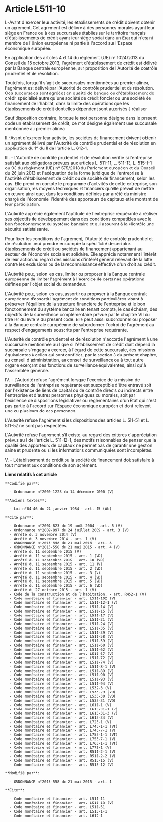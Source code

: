 # Article L511-10

I.-Avant d'exercer leur activité, les établissements de crédit doivent obtenir un agrément. Cet agrément est délivré à des
personnes morales ayant leur siège en France ou à des succursales établies sur le territoire français d'établissements de
crédit ayant leur siège social dans un Etat qui n'est ni membre de l'Union européenne ni partie à l'accord sur l'Espace
économique européen. 

En application des articles 4 et 14 du règlement (UE) n° 1024/2013 du Conseil du 15 octobre 2013, l'agrément d'établissement
de crédit est délivré par la Banque centrale européenne, sur proposition de l'Autorité de contrôle prudentiel et de
résolution. 

Toutefois, lorsqu'il s'agit de succursales mentionnées au premier alinéa, l'agrément est délivré par l'Autorité de contrôle
prudentiel et de résolution. Ces succursales sont agréées en qualité de banque ou d'établissement de crédit spécialisé autre
qu'une société de crédit foncier ou une société de financement de l'habitat, dans la limite des opérations que les
établissements de crédit dont elles dépendent sont autorisés à réaliser. 

Sauf disposition contraire, lorsque le mot personne désigne dans le présent code un établissement de crédit, ce mot désigne
également une succursale mentionnée au premier alinéa. 

II.-Avant d'exercer leur activité, les sociétés de financement doivent obtenir un agrément délivré par l'Autorité de contrôle
prudentiel et de résolution en application du 1° du II de l'article L. 612-1. 

III. - L'Autorité de contrôle prudentiel et de résolution vérifie si l'entreprise satisfait aux obligations prévues aux
articles L. 511-11, L. 511-13, L. 515-1-1 ou 93 du règlement (UE) n° 575/2013 du Parlement européen et du Conseil du 26 juin
2013 et l'adéquation de la forme juridique de l'entreprise à l'activité d'établissement de crédit ou de société de
financement, selon les cas. Elle prend en compte le programme d'activités de cette entreprise, son organisation, les moyens
techniques et financiers qu'elle prévoit de mettre en œuvre ainsi que, dans les conditions définies par arrêté du ministre
chargé de l'économie, l'identité des apporteurs de capitaux et le montant de leur participation. 

L'Autorité apprécie également l'aptitude de l'entreprise requérante à réaliser ses objectifs de développement dans des
conditions compatibles avec le bon fonctionnement du système bancaire et qui assurent à la clientèle une sécurité
satisfaisante. 

Pour fixer les conditions de l'agrément, l'Autorité de contrôle prudentiel et de résolution peut prendre en compte la
spécificité de certains établissements de crédit ou sociétés de financement appartenant au secteur de l'économie sociale et
solidaire. Elle apprécie notamment l'intérêt de leur action au regard des missions d'intérêt général relevant de la lutte
contre les exclusions ou de la reconnaissance effective d'un droit au crédit. 

L'Autorité peut, selon les cas, limiter ou proposer à la Banque centrale européenne de limiter l'agrément à l'exercice de
certaines opérations définies par l'objet social du demandeur. 

L'Autorité peut, selon les cas, assortir ou proposer à la Banque centrale européenne d'assortir l'agrément de conditions
particulières visant à préserver l'équilibre de la structure financière de l'entreprise et le bon fonctionnement du système
bancaire en tenant compte, le cas échéant, des objectifs de la surveillance complémentaire prévue par le chapitre VII du
titre Ier du livre V du présent code. Elle peut aussi subordonner ou proposer à la Banque centrale européenne de subordonner
l'octroi de l'agrément au respect d'engagements souscrits par l'entreprise requérante. 

L'Autorité de contrôle prudentiel et de résolution n'accorde l'agrément à une succursale mentionnée au I que si
l'établissement de crédit dont dépend la succursale s'engage à exercer, à l'égard de cette succursale, des missions
équivalentes à celles qui sont confiées, par la section 8 du présent chapitre, au conseil d'administration, au conseil de
surveillance ou à tout autre organe exerçant des fonctions de surveillance équivalentes, ainsi qu'à l'assemblée générale.

IV. - L'Autorité refuse l'agrément lorsque l'exercice de la mission de surveillance de l'entreprise requérante est
susceptible d'être entravé soit par l'existence de liens de capital ou de contrôle directs ou indirects entre l'entreprise et
d'autres personnes physiques ou morales, soit par l'existence de dispositions législatives ou réglementaires d'un Etat qui
n'est pas partie à l'accord sur l'Espace économique européen et dont relèvent une ou plusieurs de ces personnes. 

L'Autorité refuse l'agrément si les dispositions des articles L. 511-51 et L. 511-52 ne sont pas respectées. 

L'Autorité refuse l'agrément s'il existe, au regard des critères d'appréciation prévus au I de l'article L. 511-12-1, des
motifs raisonnables de penser que la qualité des apporteurs de capitaux ne permet pas de garantir une gestion saine et
prudente ou si les informations communiquées sont incomplètes. 

V. - L'établissement de crédit ou la société de financement doit satisfaire à tout moment aux conditions de son agrément.

**Liens relatifs à cet article**

	**Codifié par**:

	  - Ordonnance n°2000-1223 du 14 décembre 2000 (V)

	**Anciens textes**:

	  - Loi n°84-46 du 24 janvier 1984 - art. 15 (Ab)

	**Cité par**:

	  - Ordonnance n°2004-823 du 19 août 2004 - art. 5 (V)
	  - Ordonnance n°2009-897 du 24 juillet 2009 - art. 3 (V)
	  - Arrêté du 3 novembre 2014 (V)
	  - Arrêté du 3 novembre 2014 - art. 1 (V)
	  - ORDONNANCE n°2015-558 du 21 mai 2015 - art. 3
	  - ORDONNANCE n°2015-558 du 21 mai 2015 - art. 4 (V)
	  - Arrêté du 11 septembre 2015 (V)
	  - Arrêté du 11 septembre 2015 - art. 1 (VD)
	  - Arrêté du 11 septembre 2015 - art. 10 (VD)
	  - Arrêté du 11 septembre 2015 - art. 11 (V)
	  - Arrêté du 11 septembre 2015 - art. 2 (VD)
	  - Arrêté du 11 septembre 2015 - art. 3 (V)
	  - Arrêté du 11 septembre 2015 - art. 4 (VD)
	  - Arrêté du 11 septembre 2015 - art. 5 (VD)
	  - Arrêté du 11 septembre 2015 - art. 6 (VD)
	  - Arrêté du 27 octobre 2015 - art. 1 (V)
	  - Code de la construction et de l'habitation. - art. R452-1 (V)
	  - Code monétaire et financier - art. L511-102 (V)
	  - Code monétaire et financier - art. L511-12-1 (V)
	  - Code monétaire et financier - art. L511-14 (V)
	  - Code monétaire et financier - art. L511-15 (V)
	  - Code monétaire et financier - art. L511-17 (V)
	  - Code monétaire et financier - art. L511-21 (V)
	  - Code monétaire et financier - art. L511-24 (V)
	  - Code monétaire et financier - art. L511-35 (V)
	  - Code monétaire et financier - art. L511-39 (V)
	  - Code monétaire et financier - art. L511-58 (V)
	  - Code monétaire et financier - art. L511-59 (V)
	  - Code monétaire et financier - art. L511-60 (V)
	  - Code monétaire et financier - art. L511-62 (V)
	  - Code monétaire et financier - art. L511-67 (V)
	  - Code monétaire et financier - art. L511-72 (V)
	  - Code monétaire et financier - art. L511-74 (V)
	  - Code monétaire et financier - art. L511-8-1 (V)
	  - Code monétaire et financier - art. L511-89 (V)
	  - Code monétaire et financier - art. L511-90 (V)
	  - Code monétaire et financier - art. L511-93 (V)
	  - Code monétaire et financier - art. L511-94 (V)
	  - Code monétaire et financier - art. L532-3 (V)
	  - Code monétaire et financier - art. L533-29 (VD)
	  - Code monétaire et financier - art. L533-30 (VD)
	  - Code monétaire et financier - art. L533-31 (VD)
	  - Code monétaire et financier - art. L611-1 (V)
	  - Code monétaire et financier - art. L613-31-1 (V)
	  - Code monétaire et financier - art. L613-31-3 (V)
	  - Code monétaire et financier - art. L613-34 (V)
	  - Code monétaire et financier - art. L725-1 (V)
	  - Code monétaire et financier - art. L745-1-1 (VT)
	  - Code monétaire et financier - art. L745-7-1 (V)
	  - Code monétaire et financier - art. L755-1-1 (VT)
	  - Code monétaire et financier - art. L755-7-1 (V)
	  - Code monétaire et financier - art. L765-1-1 (VT)
	  - Code monétaire et financier - art. L772-1 (V)
	  - Code monétaire et financier - art. R511-2-1 (V)
	  - Code monétaire et financier - art. R511-2-2 (V)
	  - Code monétaire et financier - art. R513-15 (V)
	  - Code monétaire et financier - art. R515-12 (V)

	**Modifié par**:

	  - ORDONNANCE n°2015-558 du 21 mai 2015 - art. 1

	**Cite**:

	  - Code monétaire et financier - art. L511-11
	  - Code monétaire et financier - art. L511-13 (V)
	  - Code monétaire et financier - art. L511-51
	  - Code monétaire et financier - art. L515-1-1
	  - Code monétaire et financier - art. L612-1
